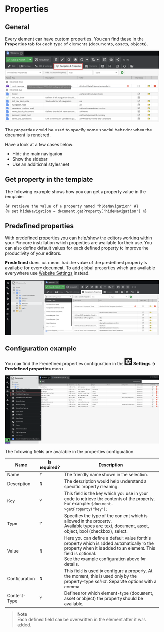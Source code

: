 # Properties

## General

Every element can have custom properties. 
You can find these in the **Properties** tab for each type of elements (documents, assets, objects).

![Properties in the document](../img/properties_tab_editmode_preview.png)

The properties could be used to specify some special behavior when the document is rendered.

Have a look at a few cases below:

* Hide the main navigation
* Show the sidebar
* Use an additional stylesheet

## Get property in the template

The following example shows how you can get a property value in the template:

```twig
{# retrieve the value of a property named "hideNavigation" #}
{% set hideNavigation = document.getProperty('hideNavigation') %}
```


## Predefined properties
With predefined properties you can help/show the editors working within your Pimcore installation which properties are available for their use.
You can also define default values for each defined property to improve the productivity of your editors.

**Predefined** does not mean that the value of the predefined property is available for every document. 
To add global properties which are available everywhere use [Website Settings](./27_Website_Settings.md) instead.

![Predefined properties - selectbox](../img/properties_predefined_selectbox.png)

## Configuration example

<div class="inline-imgs">

You can find the Predefined properties configuration in the ![Settings](../img/Icon_settings.png) **Settings -> Predefined properties** menu.

</div>

![Predefined properties configuration](../img/properties_predefined_configuration.png)

The following fields are available in the properties configuration.

| Name          | Is required? | Description                                                                                                                                                                                                      |
|---------------|--------------|------------------------------------------------------------------------------------------------------------------------------------------------------------------------------------------------------------------|
| Name          | Y            | The friendly name shown in the selection.                                                                                                                                                                        |
| Description   | N            | The description would help understand a specific property meaning.                                                                                                                                               |
| Key           | Y            | This field is the key which you use in your code to retrieve the contents of the property. For example: `$document->getProperty("key");`                                                                         |
| Type          | Y            | Specifies the type of the content which is allowed in the property. <br>Available types are: text, document, asset, object, bool (checkbox), select.                                                             |
| Value         | N            | Here you can define a default value for this property which is added automatically to the property when it is added to an element. This field is optional. <br> See the example configuration above for details. |
| Configuration | N            | This field is used to configure a property. At the moment, this is used only by the property-type *select*. Separate options with a comma.                                                                       |
| Content-Type  | Y            | Defines for which element-type (document, asset or object) the property should be available.                                                                                                                     |

> **Note**   
> Each defined field can be overwritten in the element after it was added.
